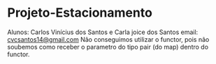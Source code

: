 # Projeto-Estacionamento
Alunos: Carlos Vinícius dos Santos e Carla joice dos Santos
email: cvcsantos14@gmail.com
Não conseguimos utilizar o functor, pois não soubemos como receber o parametro do tipo pair (do map) dentro do functor. 